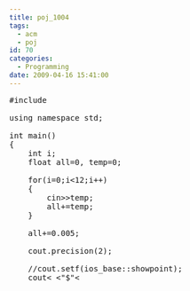 ```yaml
---
title: poj_1004
tags:
  - acm
  - poj
id: 70
categories:
  - Programming
date: 2009-04-16 15:41:00
---
```


<pre lang="cpp">
#include<iostream>

using namespace std;

int main()
{
    int i;
    float all=0, temp=0;

    for(i=0;i&lt;12;i++)
    {
        cin>>temp;
        all+=temp;
    }

    all+=0.005;

    cout.precision(2);

    //cout.setf(ios_base::showpoint);
    cout< <"$"<<fixed<<all/12<<endl;

    return 0;
}</pre>  </iostream></pre>